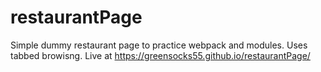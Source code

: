 # restaurantPage

Simple dummy restaurant page to practice webpack and modules. 
Uses tabbed browisng. 
Live at https://greensocks55.github.io/restaurantPage/